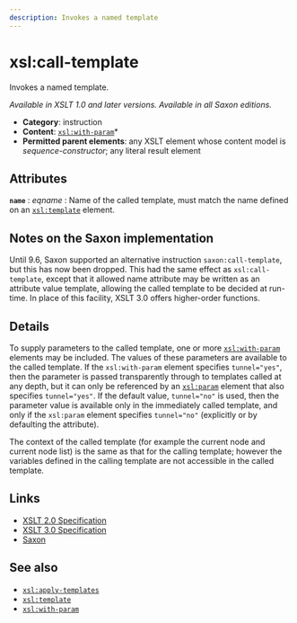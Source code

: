 ```yaml
---
description: Invokes a named template
---
```


# xsl:call-template

Invokes a named template.

_Available in XSLT 1.0 and later versions. Available in all Saxon editions._

- **Category**: instruction
- **Content**: [`xsl:with-param`](xsl-with-param.md)\*
- **Permitted parent elements**: any XSLT element whose content model is _sequence-constructor_; any literal result element

## Attributes

**`name`**
: _eqname_
: Name of the called template, must match the name defined on an [`xsl:template`](xsl-template.md) element.

## Notes on the Saxon implementation

Until 9.6, Saxon supported an alternative instruction `saxon:call-template`, but this has now been dropped. This had the same effect as `xsl:call-template`, except that it allowed name attribute may be written as an attribute value template, allowing the called template to be decided at run-time. In place of this facility, XSLT 3.0 offers higher-order functions.

## Details

To supply parameters to the called template, one or more [`xsl:with-param`](xsl-with-param.md) elements may be included. The values of these parameters are available to the called template. If the `xsl:with-param` element specifies `tunnel="yes"`, then the parameter is passed transparently through to templates called at any depth, but it can only be referenced by an [`xsl:param`](xsl-param.md) element that also specifies `tunnel="yes"`. If the default value, `tunnel="no"` is used, then the parameter value is available only in the immediately called template, and only if the `xsl:param` element specifies `tunnel="no"` (explicitly or by defaulting the attribute).

The context of the called template (for example the current node and current node list) is the same as that for the calling template; however the variables defined in the calling template are not accessible in the called template.

## Links

- [XSLT 2.0 Specification](http://www.w3.org/TR/xslt20/#element-call-template)
- [XSLT 3.0 Specification](http://www.w3.org/TR/xslt-30/#element-call-template)
- [Saxon](http://www.saxonica.com/documentation/index.html#!xsl-elements/call-template)

## See also

- [`xsl:apply-templates`](xsl-apply-templates.md)
- [`xsl:template`](xsl-template.md)
- [`xsl:with-param`](xsl-with-param.md)
